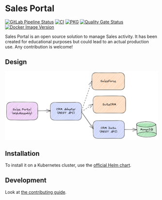 # Sales Portal

[![GitLab Pipeline Status](https://gitlab.com/devpro-labs/demo/sales-portal/badges/main/pipeline.svg)](https://gitlab.com/devpro-labs/demo/sales-portal/-/pipelines)
[![CI](https://github.com/devpro/sales-portal/actions/workflows/ci.yaml/badge.svg?branch=main)](https://github.com/devpro/sales-portal/actions/workflows/ci.yaml)
[![PKG](https://github.com/devpro/sales-portal/actions/workflows/pkg.yaml/badge.svg?branch=main)](https://github.com/devpro/sales-portal/actions/workflows/pkg.yaml)
[![Quality Gate Status](https://sonarcloud.io/api/project_badges/measure?project=devpro_sales-portal&metric=alert_status)](https://sonarcloud.io/project/overview?id=devpro_sales-portal)
[![Docker Image Version](https://img.shields.io/docker/v/devprofr/salesportal-wasmapp?label=Docker)](https://hub.docker.com/r/devprofr/salesportal-wasmapp)

Sales Portal is an open source solution to manage Sales activity. It has been created for educational purposes but could lead to an actual production use. Any contribution is welcome!

## Design

![Components](./assets/images/salesportal-components.png)

## Installation

To install it on a Kubernetes cluster, use the [official Helm chart](https://github.com/devpro/helm-charts/blob/main/charts/devpro-salesportal/README.md).

## Development

Look at [the contributing guide](CONTRIBUTING.md).
